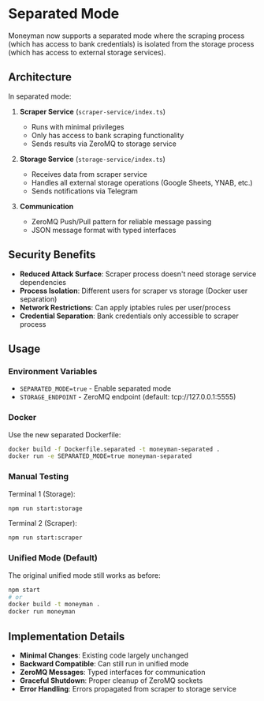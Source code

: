 # Separated Mode

Moneyman now supports a separated mode where the scraping process (which has access to bank credentials) is isolated from the storage process (which has access to external storage services).

## Architecture

In separated mode:

1. **Scraper Service** (`scraper-service/index.ts`)
   - Runs with minimal privileges 
   - Only has access to bank scraping functionality
   - Sends results via ZeroMQ to storage service

2. **Storage Service** (`storage-service/index.ts`)
   - Receives data from scraper service
   - Handles all external storage operations (Google Sheets, YNAB, etc.)
   - Sends notifications via Telegram

3. **Communication**
   - ZeroMQ Push/Pull pattern for reliable message passing
   - JSON message format with typed interfaces

## Security Benefits

- **Reduced Attack Surface**: Scraper process doesn't need storage service dependencies
- **Process Isolation**: Different users for scraper vs storage (Docker user separation)
- **Network Restrictions**: Can apply iptables rules per user/process
- **Credential Separation**: Bank credentials only accessible to scraper process

## Usage

### Environment Variables

- `SEPARATED_MODE=true` - Enable separated mode
- `STORAGE_ENDPOINT` - ZeroMQ endpoint (default: tcp://127.0.0.1:5555)

### Docker

Use the new separated Dockerfile:

```bash
docker build -f Dockerfile.separated -t moneyman-separated .
docker run -e SEPARATED_MODE=true moneyman-separated
```

### Manual Testing

Terminal 1 (Storage):
```bash
npm run start:storage
```

Terminal 2 (Scraper):
```bash
npm run start:scraper
```

### Unified Mode (Default)

The original unified mode still works as before:

```bash
npm start
# or
docker build -t moneyman .
docker run moneyman
```

## Implementation Details

- **Minimal Changes**: Existing code largely unchanged
- **Backward Compatible**: Can still run in unified mode
- **ZeroMQ Messages**: Typed interfaces for communication
- **Graceful Shutdown**: Proper cleanup of ZeroMQ sockets
- **Error Handling**: Errors propagated from scraper to storage service